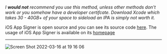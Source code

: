 _I **would not** recommend you use this method, unless other methods don't work or you somehow have a developer certifcate. Download Xcode which takes 30 - 40GB+ of your space to sideload an IPA is simply not worth it._

iOS App Signer is open source and you can see its source code [here](https://github.com/DanTheMan827/ios-app-signer). The usage of iOS App Signer is available on its [homepage](https://dantheman827.github.io/ios-app-signer/)

---
![Screen Shot 2022-03-16 at 19 16 06](https://user-images.githubusercontent.com/52943116/158587963-af2f6644-3133-4f58-ab71-c63ed2c333b1.png)

